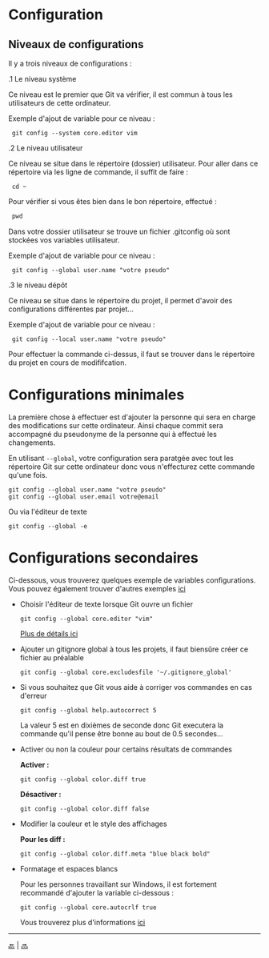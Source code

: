 # Configuration

## Niveaux de configurations

Il y a trois niveaux de configurations :

.1 Le niveau système

   Ce niveau est le premier que Git va vérifier, il est commun à tous les utilisateurs de cette ordinateur.

   Exemple d'ajout de variable pour ce niveau :
   
   ````
    git config --system core.editor vim
   ````

.2 Le niveau utilisateur

   Ce niveau se situe dans le répertoire (dossier) utilisateur. 
   Pour aller dans ce répertoire via les ligne de commande, il suffit de faire :
   
   ````
    cd ~
   ````
   
   Pour vérifier si vous êtes bien dans le bon répertoire, effectué :
   
   ````css
    pwd
   ````
   
   Dans votre dossier utilisateur se trouve un fichier .gitconfig où sont stockées vos variables utilisateur.
   
   Exemple d'ajout de variable pour ce niveau :
      
  ````
   git config --global user.name "votre pseudo"
  ````
   

.3 le niveau dépôt

   Ce niveau se situe dans le répertoire du projet, il permet d'avoir des configurations différentes par projet...
   
   Exemple d'ajout de variable pour ce niveau :
     
   ````
    git config --local user.name "votre pseudo"
   ````
   
   Pour effectuer la commande ci-dessus, il faut se trouver dans le répertoire du projet en cours de modififcation.



# Configurations minimales

La première chose à effectuer est d'ajouter la personne qui sera en charge des modifications sur cette ordinateur. 
Ainsi chaque commit sera accompagné du pseudonyme de la personne qui à effectué les changements.

En utilisant ````--global````, votre configuration sera paratgée avec tout les répertoire Git sur cette ordinateur donc vous n'effecturez cette commande qu'une fois.

````
git config --global user.name "votre pseudo"
git config --global user.email votre@email
````

Ou via l'éditeur de texte

````
git config --global -e
````


# Configurations secondaires

Ci-dessous, vous trouverez quelques exemple de variables configurations. 
Vous pouvez également trouver d'autres exemples [ici](https://git-scm.com/book/fr/v2/Personnalisation-de-Git-Configuration-de-Git)

- Choisir l'éditeur de texte lorsque Git ouvre un fichier

    ````
    git config --global core.editor "vim"
    ````
   
   [Plus de détails ici](https://help.github.com/articles/associating-text-editors-with-git/)
   
   
- Ajouter un gitignore global à tous les projets, il faut biensûre créer ce fichier au préalable

    ````
    git config --global core.excludesfile '~/.gitignore_global'
    ````
    
- Si vous souhaitez que Git vous aide à corriger vos commandes en cas d'erreur

    ````
    git config --global help.autocorrect 5
    ````
    
    La valeur 5 est en dixièmes de seconde donc Git executera la commande qu'il pense être bonne au bout de 0.5 secondes...
    
    
- Activer ou non la couleur pour certains résultats de commandes

    **Activer :**
    
    ````
    git config --global color.diff true
    ````
    
    **Désactiver :**
    
    ````
    git config --global color.diff false
    ````
    
- Modifier la couleur et le style des affichages

    **Pour les diff :**
        
    ````
    git config --global color.diff.meta "blue black bold"
    ````
    
- Formatage et espaces blancs

  Pour les personnes travaillant sur Windows, il est fortement recommandé d'ajouter la variable ci-dessous :
  
  ````
  git config --global core.autocrlf true
  ````
  
  Vous trouverez plus d'informations [ici](https://git-scm.com/book/fr/v2/Personnalisation-de-Git-Configuration-de-Git?#_formatage_et_espaces_blancs)
  



---

[:back:](git.md) | [:soon:](projet.md)